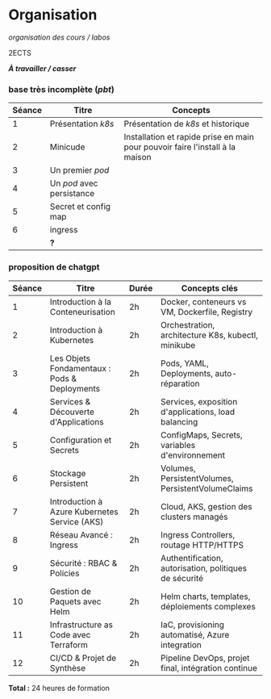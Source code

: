 # Organisation 

_organisation des cours / labos_

2ECTS

_**À travailler / casser**_


### base très incomplète (_pbt_)

| Séance | Titre            | Concepts 
|--      |--                |--
|1       |Présentation _k8s_|Présentation de _k8s_ et historique
|2       |Minicude          | Installation et rapide prise en main pour pouvoir faire l'install à la maison
|3       | Un premier _pod_ | 
|4       | Un _pod_ avec persistance |
|5       | Secret et config map
|6       | ingress
| | **?**  | 


### proposition de chatgpt

| Séance | Titre | Durée | Concepts clés |
|--------|-------|-------|---------------|
| 1 | Introduction à la Conteneurisation | 2h | Docker, conteneurs vs VM, Dockerfile, Registry |
| 2 | Introduction à Kubernetes | 2h | Orchestration, architecture K8s, kubectl, minikube |
| 3 | Les Objets Fondamentaux : Pods & Deployments | 2h | Pods, YAML, Deployments, auto-réparation |
| 4 | Services & Découverte d'Applications | 2h | Services, exposition d'applications, load balancing |
| 5 | Configuration et Secrets | 2h | ConfigMaps, Secrets, variables d'environnement |
| 6 | Stockage Persistent | 2h | Volumes, PersistentVolumes, PersistentVolumeClaims |
| 7 | Introduction à Azure Kubernetes Service (AKS) | 2h | Cloud, AKS, gestion des clusters managés |
| 8 | Réseau Avancé : Ingress | 2h | Ingress Controllers, routage HTTP/HTTPS |
| 9 | Sécurité : RBAC & Policies | 2h | Authentification, autorisation, politiques de sécurité |
| 10 | Gestion de Paquets avec Helm | 2h | Helm charts, templates, déploiements complexes |
| 11 | Infrastructure as Code avec Terraform | 2h | IaC, provisioning automatisé, Azure integration |
| 12 | CI/CD & Projet de Synthèse | 2h | Pipeline DevOps, projet final, intégration continue |

**Total :** 24 heures de formation


